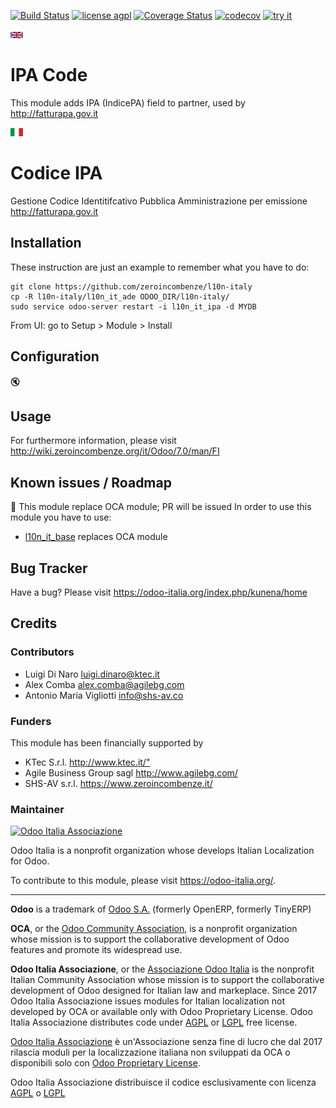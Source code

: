 [![Build Status](https://travis-ci.org/Odoo-Italia-Associazione/OCB.svg?branch=8.0)](https://travis-ci.org/Odoo-Italia-Associazione/OCB)
[![license agpl](https://img.shields.io/badge/licence-AGPL--3-blue.svg)](http://www.gnu.org/licenses/agpl-3.0.html)
[![Coverage Status](https://coveralls.io/repos/github/Odoo-Italia-Associazione/OCB/badge.svg?branch=8.0)](https://coveralls.io/github/Odoo-Italia-Associazione/OCB?branch=8.0)
[![codecov](https://codecov.io/gh/Odoo-Italia-Associazione/OCB/branch/8.0/graph/badge.svg)](https://codecov.io/gh/Odoo-Italia-Associazione/OCB/branch/8.0)
[![try it](http://www.zeroincombenze.it/wp-content/uploads/ci-ct/prd/button-try-it-8.svg)](https://erp8.zeroincombenze.it)

[![en](https://github.com/zeroincombenze/grymb/blob/master/flags/en_US.png)](https://www.facebook.com/groups/openerp.italia/)

IPA Code
========

This module adds IPA (IndicePA) field to partner, used by http://fatturapa.gov.it


[![it](https://github.com/zeroincombenze/grymb/blob/master/flags/it_IT.png)](https://www.facebook.com/groups/openerp.italia/)

Codice IPA
==========

Gestione Codice Identitifcativo Pubblica Amministrazione per emissione http://fatturapa.gov.it



Installation
------------

These instruction are just an example to remember what you have to do:

    git clone https://github.com/zeroincombenze/l10n-italy
    cp -R l10n-italy/l10n_it_ade ODOO_DIR/l10n-italy/
    sudo service odoo-server restart -i l10n_it_ipa -d MYDB

From UI: go to Setup > Module > Install


Configuration
-------------

:mute:


Usage
-----

For furthermore information, please visit http://wiki.zeroincombenze.org/it/Odoo/7.0/man/FI


Known issues / Roadmap
----------------------

:ticket: This module replace OCA module; PR will be issued
In order to use this module you have to use:

* [l10n_it_base](l10n_it_base/) replaces OCA module


Bug Tracker
-----------

Have a bug? Please visit https://odoo-italia.org/index.php/kunena/home

Credits
-------

### Contributors

* Luigi Di Naro <luigi.dinaro@ktec.it>
* Alex Comba <alex.comba@agilebg.com>
* Antonio Maria Vigliotti <info@shs-av.co>


### Funders

This module has been financially supported by

* KTec S.r.l. <http://www.ktec.it/">
* Agile Business Group sagl <http://www.agilebg.com/>
* SHS-AV s.r.l. <https://www.zeroincombenze.it/>


### Maintainer

[![Odoo Italia Associazione](https://www.odoo-italia.org/images/Immagini/Odoo%20Italia%20-%20126x56.png)](https://odoo-italia.org)

Odoo Italia is a nonprofit organization whose develops Italian Localization for
Odoo.

To contribute to this module, please visit <https://odoo-italia.org/>.


[//]: # (copyright)

----

**Odoo** is a trademark of [Odoo S.A.](https://www.odoo.com/) (formerly OpenERP, formerly TinyERP)

**OCA**, or the [Odoo Community Association](http://odoo-community.org/), is a nonprofit organization whose
mission is to support the collaborative development of Odoo features and
promote its widespread use.

**Odoo Italia Associazione**, or the [Associazione Odoo Italia](https://www.odoo-italia.org/)
is the nonprofit Italian Community Association whose mission
is to support the collaborative development of Odoo designed for Italian law and markeplace.
Since 2017 Odoo Italia Associazione issues modules for Italian localization not developed by OCA
or available only with Odoo Proprietary License.
Odoo Italia Associazione distributes code under [AGPL](https://www.gnu.org/licenses/agpl-3.0.html) or [LGPL](https://www.gnu.org/licenses/lgpl.html) free license.

[Odoo Italia Associazione](https://www.odoo-italia.org/) è un'Associazione senza fine di lucro
che dal 2017 rilascia moduli per la localizzazione italiana non sviluppati da OCA
o disponibili solo con [Odoo Proprietary License](https://www.odoo.com/documentation/user/9.0/legal/licenses/licenses.html).

Odoo Italia Associazione distribuisce il codice esclusivamente con licenza [AGPL](https://www.gnu.org/licenses/agpl-3.0.html) o [LGPL](https://www.gnu.org/licenses/lgpl.html)

[//]: # (end copyright)

[//]: # (addons)

[//]: # (end addons)


